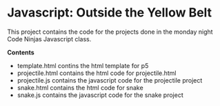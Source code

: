 # Javascript: Outside the Yellow Belt
This project contains the code for the projects done in the monday night Code Ninjas Javascript class.

**Contents**

  * template.html contins the html template for p5
  * projectile.html contains the html code for projectile.html
  * projectile.js contains the javascript code for the projectile project
  * snake.html contains the html code for snake
  * snake.js contains the javascript code for the snake project
